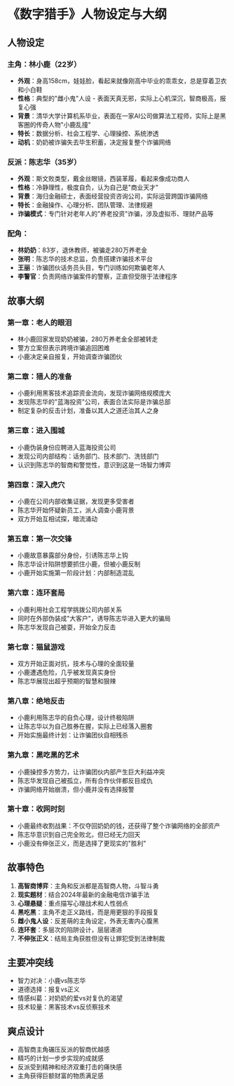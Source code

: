 # 《数字猎手》人物设定与大纲

## 人物设定

### 主角：林小鹿（22岁）
- **外观**：身高158cm，娃娃脸，看起来就像刚高中毕业的乖乖女，总是穿着卫衣和小白鞋
- **性格**：典型的"雌小鬼"人设 - 表面天真无邪，实际上心机深沉，智商极高，报复心强
- **背景**：清华大学计算机系毕业，表面在一家AI公司做算法工程师，实际上是黑客圈的传奇人物"小鹿乱撞"
- **特长**：数据分析、社会工程学、心理操控、系统渗透
- **动机**：奶奶被诈骗失去毕生积蓄，决定报复整个诈骗网络

### 反派：陈志华（35岁）
- **外观**：斯文败类型，戴金丝眼镜，西装革履，看起来像成功商人
- **性格**：冷静理性，极度自负，认为自己是"商业天才"
- **背景**：海归金融硕士，表面经营投资咨询公司，实际运营跨国诈骗网络
- **特长**：金融操作、心理分析、团队管理、法律规避
- **诈骗模式**：专门针对老年人的"养老投资"诈骗，涉及虚拟币、理财产品等

### 配角：
- **林奶奶**：83岁，退休教师，被骗走280万养老金
- **张明**：陈志华的技术总监，负责搭建诈骗技术平台
- **王丽**：诈骗团伙话务员头目，专门训练如何欺骗老年人
- **李警官**：负责网络诈骗案件的警察，正直但受限于法律程序

## 故事大纲

### 第一章：老人的眼泪
- 林小鹿回家发现奶奶被骗，280万养老金全部被转走
- 警方立案但表示跨境诈骗追回困难
- 小鹿决定亲自报复，开始调查诈骗团伙

### 第二章：猎人的准备
- 小鹿利用黑客技术追踪资金流向，发现诈骗网络规模庞大
- 发现陈志华的"蓝海投资"公司，表面合法实际是诈骗总部
- 制定复杂的反击计划，准备以其人之道还治其人之身

### 第三章：进入围城
- 小鹿伪装身份应聘进入蓝海投资公司
- 发现公司内部结构：话务部门、技术部门、洗钱部门
- 认识到陈志华的智商和警觉性，意识到这是一场智力博弈

### 第四章：深入虎穴
- 小鹿在公司内部收集证据，发现更多受害者
- 陈志华开始怀疑新员工，派人调查小鹿背景
- 双方开始互相试探，暗流涌动

### 第五章：第一次交锋
- 小鹿故意暴露部分身份，引诱陈志华上钩
- 陈志华设计陷阱想要抓住小鹿，但被小鹿反制
- 小鹿开始实施第一阶段计划：内部制造混乱

### 第六章：连环套局
- 小鹿利用社会工程学挑拨公司内部关系
- 同时在外部伪装成"大客户"，诱导陈志华进入更大的骗局
- 陈志华发现自己被耍，开始全力反击

### 第七章：猫鼠游戏
- 双方开始正面对抗，技术与心理的全面较量
- 小鹿遭遇危险，几乎被发现真实身份
- 陈志华展现出超乎预期的智慧和狠辣

### 第八章：绝地反击
- 小鹿利用陈志华的自负心理，设计终极陷阱
- 让陈志华以为自己胜券在握，实际上已经落入圈套
- 开始实施最终计划：让诈骗团伙自相残杀

### 第九章：黑吃黑的艺术
- 小鹿操控多方势力，让诈骗团伙内部产生巨大利益冲突
- 陈志华发现自己被孤立，所有合作伙伴都反目成仇
- 诈骗网络开始崩溃，但小鹿并没有选择报警

### 第十章：收网时刻
- 小鹿最终收割战果：不仅夺回奶奶的钱，还获得了整个诈骗网络的全部资产
- 陈志华意识到自己完全败北，但已经无力回天
- 小鹿没有伸张正义，而是选择了更现实的"胜利"

## 故事特色

1. **高智商博弈**：主角和反派都是高智商人物，斗智斗勇
2. **现实题材**：结合2024年最新的金融电信诈骗手法
3. **心理悬疑**：重点描写心理战术和人性弱点
4. **黑吃黑**：主角不走正义路线，而是用更狠的手段报复
5. **雌小鬼人设**：反差萌的主角设定，外表无害内心腹黑
6. **连环套**：多层次的陷阱设计，层层递进
7. **不伸张正义**：结局主角获胜但没有让罪犯受到法律制裁

## 主要冲突线
- 智力对决：小鹿vs陈志华
- 道德选择：报复vs正义
- 情感纠葛：对奶奶的爱vs对复仇的渴望
- 技术较量：黑客技术vs反侦察技术

## 爽点设计
- 高智商主角碾压反派的智商优越感
- 精巧的计划一步步实现的成就感
- 反派受到精神和经济双重打击的痛快感
- 主角获得巨额财富的物质满足感 
